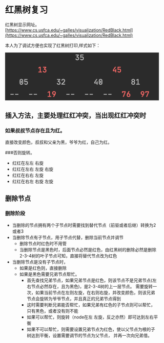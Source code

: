 
# 红黑树复习
红黑树显示网址。[https://www.cs.usfca.edu/~galles/visualization/RedBlack.html](https://www.cs.usfca.edu/~galles/visualization/RedBlack.html)

本人为了调试方便也实现了红黑树打印,样式如下：

![](./RBTreePrint.png)  

## 插入方法，主要处理红红冲突，当出现红红冲突时
### 如果叔叔节点存在且为红。
直接改变颜色，叔叔和父亲为黑，爷爷为红，自己为红。
 
###否则旋转。
 * 红红在左左 右旋
 * 红红在左右 左旋 右旋
 * 红红在右右 左旋
 * 红红在右左 右旋 左旋
 
## 删除节点
### 删除阶段
 * 当删除的节点拥有两个子节点时需要找到替代节点（前驱或者后继）转换为2或者3
 * 当删除节点有子节点，用子节点代替，删除当前节点并调节
      * 删除节点时红色时不用管
      * 当删除节点是黑色时，后面节点必然是红色，由红黑树的删除必然是删除2-3-4树的叶子节点可知，直接将替代节点改为红色
 * 当删除节点是没有子节点时，
      * 如果是红色则，直接删除
      * 如果是黑色需要兄弟节点帮忙。
         * 首先查找兄弟节点，如果兄弟节点是红色，则该节点不是兄弟节点(左右节点必然存在，且为黑色)，是2-3-4树的上一层节点。
           需要旋转一次，如果当前节点在左则左旋，在右则右旋，并改变颜色，则该兄弟节点会旋转为爷爷节点，并且真正的兄弟节点得到
         * 这时需要判断兄弟能否帮忙，如果兄弟有红色的子节点则可以帮忙，只有黑色，或者没有则不能
         * 如果可以帮忙，则旋转（node在左 左旋，反之亦然）即可达到左右平衡
         * 如果不可以帮忙，则需要设置兄弟节点为红色，使以父节点为根的子树达到平衡，设置需要调节的节点为父节点，
           并再一次向兄弟借。